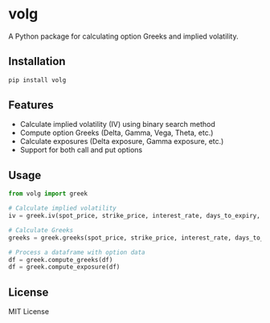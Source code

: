 
# volg

A Python package for calculating option Greeks and implied volatility.

## Installation

```bash
pip install volg
```

## Features

- Calculate implied volatility (IV) using binary search method
- Compute option Greeks (Delta, Gamma, Vega, Theta, etc.)
- Calculate exposures (Delta exposure, Gamma exposure, etc.)
- Support for both call and put options

## Usage

```python
from volg import greek

# Calculate implied volatility
iv = greek.iv(spot_price, strike_price, interest_rate, days_to_expiry, option_price, flag='C')

# Calculate Greeks
greeks = greek.greeks(spot_price, strike_price, interest_rate, days_to_expiry, option_price, flag='C')

# Process a dataframe with option data
df = greek.compute_greeks(df)
df = greek.compute_exposure(df)
```

## License

MIT License
